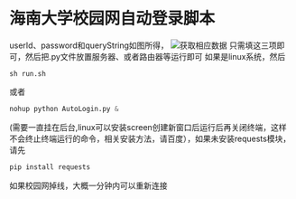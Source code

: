 # 海南大学校园网自动登录脚本
userId、password和queryString如图所得，
![获取相应数据](https://img-blog.csdnimg.cn/20210409204407205.png?x-oss-process=image/watermark,type_ZmFuZ3poZW5naGVpdGk,shadow_10,text_aHR0cHM6Ly9ibG9nLmNzZG4ubmV0L0VvbV9f,size_16,color_FFFFFF,t_70)
只需填这三项即可，然后把.py文件放置服务器、或者路由器等运行即可
如果是linux系统，然后
```shell
sh run.sh
```

或者

```python
nohup python AutoLogin.py &
```
(需要一直挂在后台,linux可以安装screen创建新窗口后运行后再关闭终端，这样不会终止终端运行的命令，相关安装方法，请百度），如果未安装requests模块，请先

```python
pip install requests
```

如果校园网掉线，大概一分钟内可以重新连接
